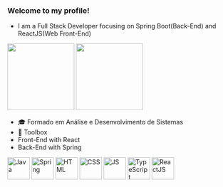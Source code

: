 ### Welcome to my profile!

- I am a Full Stack Developer focusing on Spring Boot(Back-End) and ReactJS(Web Front-End)

<div>
    <img height="150em" src="https://github-readme-stats-ten-gilt.vercel.app/api?username=eijilucas&show_icons=true&theme=dark&count_private=true">
    <img height="150em" src="https://github-readme-stats-ten-gilt.vercel.app/api/top-langs/?username=eijilucas&layout=compact&theme=dracula">
</div>

- 🎓 Formado em Análise e Desenvolvimento de Sistemas
- 🧰 Toolbox
- Front-End with React
- Back-End with Spring

<div>
  <img align="center" alt="Java" height="50em" src="https://www.svgrepo.com/show/303388/java-4-logo.svg">
  <img align="center" alt="Spring" height="50em" src='https://cdn.worldvectorlogo.com/logos/spring-3.svg'>
  <img align="center" alt="HTML" height="50em" src="https://cdn.worldvectorlogo.com/logos/html-1.svg">
  <img align="center" alt="CSS" height="50em" src="https://cdn.worldvectorlogo.com/logos/css-3.svg">
  <img align="center" alt="JS" height="50em" src="https://cdn.worldvectorlogo.com/logos/logo-javascript.svg">
  <img align="center" alt="TypeScript" height="50em" src="https://cdn.worldvectorlogo.com/logos/typescript.svg">
  <img align="center" alt="ReactJS" height="50em" src="https://cdn.worldvectorlogo.com/logos/react-2.svg">
</div>
